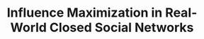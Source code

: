 ---
title: "Influence Maximization in Real-World Closed Social Networks"
authors:
- Shixun Huang
- Wenqing Lin
- admin
- Jiachen Sun

publication_types: ["1"]
publication: In *VLDB 2023*
publication_short: In *VLDB 2023*
publishDate: "2022-09-16"

abstract: 

#tags:
#- Source Themes
featured: true

links:
---